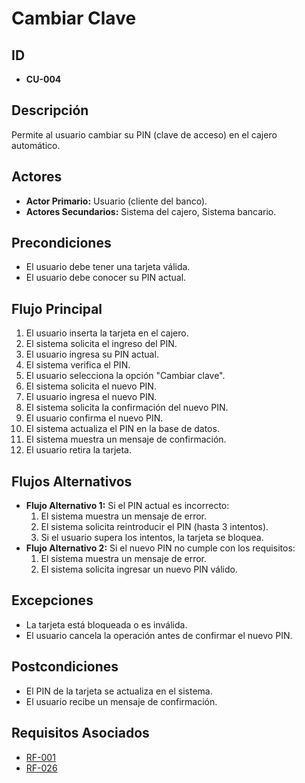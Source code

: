 # **Cambiar Clave**

## **ID**
- **CU-004**

## **Descripción**
Permite al usuario cambiar su PIN (clave de acceso) en el cajero automático.

## **Actores**
- **Actor Primario:** Usuario (cliente del banco).
- **Actores Secundarios:** Sistema del cajero, Sistema bancario.

## **Precondiciones**
- El usuario debe tener una tarjeta válida.
- El usuario debe conocer su PIN actual.

## **Flujo Principal**
1. El usuario inserta la tarjeta en el cajero.
2. El sistema solicita el ingreso del PIN.
3. El usuario ingresa su PIN actual.
4. El sistema verifica el PIN.
5. El usuario selecciona la opción "Cambiar clave".
6. El sistema solicita el nuevo PIN.
7. El usuario ingresa el nuevo PIN.
8. El sistema solicita la confirmación del nuevo PIN.
9. El usuario confirma el nuevo PIN.
10. El sistema actualiza el PIN en la base de datos.
11. El sistema muestra un mensaje de confirmación.
12. El usuario retira la tarjeta.

## **Flujos Alternativos**
- **Flujo Alternativo 1:** Si el PIN actual es incorrecto:
  1. El sistema muestra un mensaje de error.
  2. El sistema solicita reintroducir el PIN (hasta 3 intentos).
  3. Si el usuario supera los intentos, la tarjeta se bloquea.
- **Flujo Alternativo 2:** Si el nuevo PIN no cumple con los requisitos:
  1. El sistema muestra un mensaje de error.
  2. El sistema solicita ingresar un nuevo PIN válido.

## **Excepciones**
- La tarjeta está bloqueada o es inválida.
- El usuario cancela la operación antes de confirmar el nuevo PIN.

## **Postcondiciones**
- El PIN de la tarjeta se actualiza en el sistema.
- El usuario recibe un mensaje de confirmación.

## **Requisitos Asociados**
- [RF-001](../requerimientos.md#rf001)
- [RF-026](../requerimientos.md#rf026)
